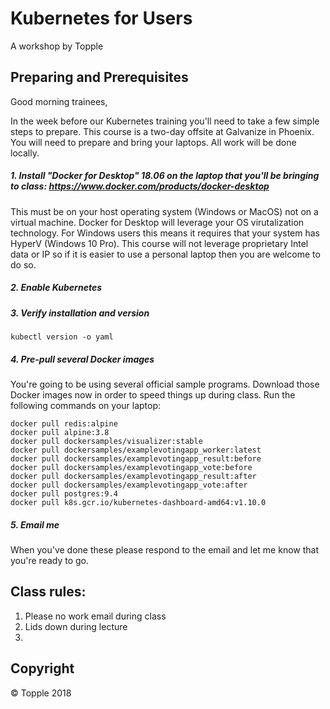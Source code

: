 # Kubernetes for Users 

A workshop by Topple 

## Preparing and Prerequisites

Good morning trainees,

In the week before our Kubernetes training you'll need to take a few simple steps to prepare. This course is a two-day offsite at Galvanize in Phoenix. You will need to prepare and bring your laptops. All work will be done locally.

##### 1. Install "Docker for Desktop" 18.06 on the laptop that you'll be bringing to class: https://www.docker.com/products/docker-desktop

This must be on your host operating system (Windows or MacOS) not on a virtual machine. Docker for Desktop will leverage your OS virutalization technology. For Windows users this means it requires that your system has HyperV (Windows 10 Pro). This course will not leverage proprietary Intel data or IP so if it is easier to use a personal laptop then you are welcome to do so.

##### 2. Enable Kubernetes



##### 3. Verify installation and version

    kubectl version -o yaml

##### 4. Pre-pull several Docker images

You're going to be using several official sample programs. Download those Docker images now in order to speed things up during class. Run the following commands on your laptop:

    docker pull redis:alpine
    docker pull alpine:3.8
    docker pull dockersamples/visualizer:stable
    docker pull dockersamples/examplevotingapp_worker:latest
    docker pull dockersamples/examplevotingapp_result:before
    docker pull dockersamples/examplevotingapp_vote:before
    docker pull dockersamples/examplevotingapp_result:after
    docker pull dockersamples/examplevotingapp_vote:after
    docker pull postgres:9.4
    docker pull k8s.gcr.io/kubernetes-dashboard-amd64:v1.10.0

##### 5. Email me

When you've done these please respond to the email and let me know that you're ready to go.

## Class rules:

1. Please no work email during class
2. Lids down during lecture
3.

## Copyright

&copy; Topple 2018
